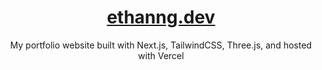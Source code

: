 <h1 align="center"><a href="https://ethanng.dev" target="_blank" rel="noopener noreferrer">ethanng.dev</a></h1>

<p align="center">
  My portfolio website built with Next.js, TailwindCSS, Three.js, and hosted with Vercel
</p>
